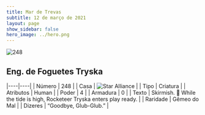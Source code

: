 ```yaml
---
title: Mar de Trevas
subtitle: 12 de março de 2021
layout: page
show_sidebar: false
hero_image: ../hero.png
---
```


![248](https://cdn.keyforgegame.com/media/card_front/pt/496_248_WCQ44P8FM6RG_pt.png)

## Eng. de Foguetes Tryska

|----|----|
| Número | 248 |
| Casa | ![Star Alliance](https://archonarcana.com/images/thumb/7/7d/Star_Alliance.png/22px-Star_Alliance.png "Aliança Estelar") |
| Tipo | Criatura |
| Atributos | Human |
| Poder | 4 |
| Armadura | 0 |
| Texto | Skirmish.   While the tide is high, Rocketeer Tryska enters play ready. |
| Raridade | Gêmeo do Mal |
| Dizeres | “Goodbye, Glub-Glub.” |
